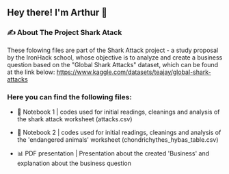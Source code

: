 <h2> Hey there! I'm Arthur 👋 </h2>

<h3> ✍️ About The Project Shark Atack </h3>

These folowing files are part of the Shark Attack project - a study proposal by the IronHack school, whose objective is to analyze and create a business question based on the "Global Shark Attacks" dataset, which can be found at the link below:
https://www.kaggle.com/datasets/teajay/global-shark-attacks

<h3> Here you can find the following files: </h3>

- 📔 Notebook 1 | codes used for initial readings, cleanings and analysis of the shark attack worksheet (attacks.csv)

- 📓 Notebook 2 | codes used for initial readings, cleanings and analysis of the 'endangered animals' worksheet (chondrichythes_hybas_table.csv) 

- 📊 PDF presentation | Presentation about the created 'Business' and explanation about the business question 

